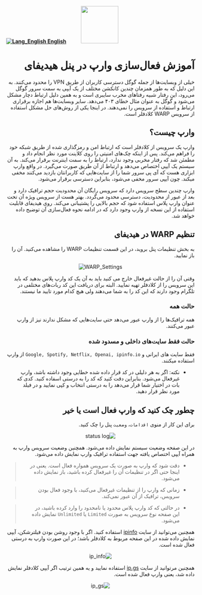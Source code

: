 [**![Lang_English](https://user-images.githubusercontent.com/125398461/229074810-599bd7f9-0bc1-44a9-b76e-90bf7e182314.png) English**](https://github.com/hiddify/hiddify-config/wiki/How-to-activate-WARP-on-the-Hiddify-panel)&nbsp;&nbsp;&nbsp;&nbsp;&nbsp;&nbsp;&nbsp;&nbsp;&nbsp;&nbsp;<a href="https://github.com/hiddify/hiddify-config/wiki/%D9%87%D9%85%D9%87-%D8%A2%D9%85%D9%88%D8%B2%D8%B4%E2%80%8C%D9%87%D8%A7-%D9%88-%D9%88%DB%8C%D8%AF%D8%A6%D9%88%D9%87%D8%A7"><img width="100" src="https://github.com/hiddify/hiddify-config/assets/125398461/3704cd84-eee6-4c45-abe7-3c02936bbebb" /></a>

<div dir="rtl">

# آموزش فعال‌سازی وارپ در پنل هیدیفای

خیلی از وبسایت‌ها از جمله گوگل دسترسی کاربران از طریق VPN را محدود می‌کنند. به این دلیل که به طور همزمان چندین کانکشن مختلف از یک آیپی به سمت سرور گوگل می‌رود، این رفتار شبیه رفتاهای مخرب سایبری است و به همین دلیل ارتباط دچار مشکل می‌شود و گوگل به عنوان مثال خطای ۴۰۳ می‌دهد. سایر وبسایت‌ها هم اجازه برقراری ارتباط و استفاده از سرویس را نمی‌دهند. در اینجا یکی از روش‌های حل مشکل استفاده از سرویس WARP کلادفلر است.

## وارپ چیست؟
وارپ یک سرویس از کلادفلر است که ارتباط امن و رمزگذاری شده از طریق شبکه خود را فراهم می‌کند. پس از اینکه چک‌های امنیتی را روی کلاینت مورد نظر انجام داد و مطمئن شد که رفتار مخربی وجود ندارد، ارتباط را به سمت اینترنت برقرار می‌کند. به آن سیستم یک آیپی اختصاص می‌دهد و ارتباط از آن طریق صورت می‌گیرد. در واقع وارپ ابزاری هست که آی پی سرور شما را از سایت‌هایی که کاربرانتان بازدید می‌کنند مخفی میکند. چون آیپی سرور مخفی می‌شود، بنابراین دسترسی برقرار می‌شود.

وارپ چندین سطح سرویس دارد که سرویس رایگان آن محدودیت حجم ترافیک دارد و بعد از عبور از محدودیت، دسترسی محدود می‌گردد. بهتر هست از سرویس ویژه آن تحت عنوان وارپ پلاس استفاده شود که حجم بالایی را پشتیبانی می‌کند. روی هیدیفای قابلیت استفاده از این نسخه از وارپ وجود دارد که در ادامه نحوه فعال‌سازی آن توضیح داده خواهد شد.

## تنظیم WARP در هیدیفای
به بخش تنظیمات پنل بروید، در این قسمت تنظیمات WARP را مشاهده می‌کنید. آن را باز نمایید.
</div>

<div align=center>

![WARP_Settings](https://github.com/hiddify/hiddify-config/assets/125398461/ffe6ac83-f130-46dd-8364-36ad68774849)



</div>

<div dir="rtl">

وقتی آن را از حالت غیرفعال خارج می کنید باید به آن یک کد وارپ پلاس بدهید که باید این سرویس را از کلادفلر تهیه نمایید. البته برای دریافت این کد ربات‌های مختلفی در تلگرام وجود دارند که این کد را به شما می‌دهند ولی هیچ کدام مورد تایید ما نیستند. 

### حالت همه
همه ترافیک‌ها را از وارپ عبور می‌دهد حتی سایت‌هایی که مشکل ندارند نیز از وارپ عبور می‌کنند.

### حالت فقط سایت‌های داخلی و مسدود شده
فقط سایت های ایرانی و `Google, Spotify, Netflix, Openai, ipinfo.io` از وارپ استفاده میکنند.

* نکته: اگر به هر دلیلی در کد قرار داده شده خطایی وجود داشته باشد، وارپ غیرفعال می‌شود. بنابراین دقت کنید که کد را به درستی اسفاده کنید. کدی که بات در اختیار شما قرار می‌دهد را به درستی انتخاب و کپی نمایید و در فیلد مورد نظر قرار دهید.

## چطور چک کنید که وارپ فعال است یا خیر
برای این کار از منوی `اقدامات`، `وضعیت` پنل را چک کنید.

<div align=center>


![status log](https://github.com/hiddify/hiddify-config/assets/125398461/a860eed6-681b-4af6-89f8-4a300ea3f23b)



</div> 






در این صفحه وضعیت سیستم نمایش داده می‌شود. همچنین وضعیت سرویس وارپ به همراه آیپی اختصاص یافته جهت استفاده ترافیک وارپ نمایش داده می‌شود.

> * دقت شود که وارپ به صورت یک سرویس همواره فعال است. یعنی در اینجا حتی اگر در تنظیمات آن را غیرفعال کرده باشید، باز نمایش داده می‌شود.

> * زمانی که وارپ را از تنظیمات غیرفعال می‌کنید، با وجود فعال بودن سرویس، ترافیک از آن عبور نمی‌کند.

> * در حالتی که کد وارپ پلاس محدود یا نامحدود را وارد کرده باشید، در این صفحه نوع سرویس به صورت `Limited` یا `Unlimited` نمایش داده می‌شود.


همچنین می‌توانید از سایت [ipinfo](https://ipinfo.io/) استفاده کنید. اگر با وجود روشن بودن فیلترشکن، آیپی نمایش داده شده در این صفحه مربوط به کلادفلر باشد؛ در این صورت وارپ به درستی فعال شده است.

<div align=center>

![ip_info](https://github.com/hiddify/hiddify-config/assets/125398461/5410e3e5-c380-40d5-aa37-ec944a3f2fb8)


</div> 


همچنین مر‌توانید از سایت [ip.gs](https://ip.gs/) استفاده نمایید و یه همین ترتیب اگر آیپی کلادفلر نمایش داده شد، یعنی وارپ فعال شده است.

<div align=center>

![ip_gs](https://github.com/hiddify/hiddify-config/assets/125398461/a807066a-fde6-4659-809f-24e8e3a4a28c)


</div> 